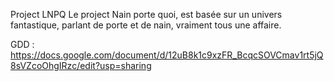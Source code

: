 Project LNPQ
Le project Nain porte quoi, est basée sur un univers fantastique, parlant de porte et de nain, vraiment tous une affaire.

GDD : https://docs.google.com/document/d/12uB8k1c9xzFR_BcqcSOVCmav1rt5jQ8sVZcoOhgIRzc/edit?usp=sharing
